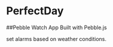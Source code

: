 PerfectDay
==========
##Pebble Watch App Built with Pebble.js

set alarms based on weather conditions.
